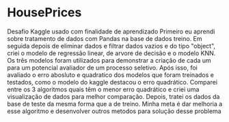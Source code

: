 # HousePrices
Desafio Kaggle usado com finalidade de aprendizado
Primeiro eu aprendi sobre tratamento de dados com Pandas na base de dados treino.
Em seguida depois de eliminar dados e filtrar dados vazios e do tipo "object", criei o modelo de regressão linear, de arvore de decisão e o modelo KNN.
Os três modelos foram utilizados para demonstrar a criação de cada um para um potencial avaliador de um processo seletivo.
Após isso, foi avaliado o erro abosluto e quadratico dos modelos que foram treinados e testados, como o modelo do kaggle destacou o erro quadrático.
Comparei entre os 3 algoritmos quais têm o menor erro quadrático e criei uma visualização de dados para melhor comparação. 
Depois, tratei os dados da base de teste da mesma forma que a de treino.
Minha meta é dar melhoria a esse algoritmo e desenvolver outros metodos para solução desse problema
